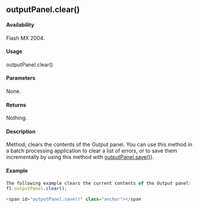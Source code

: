 ## outputPanel.clear()

#### Availability

Flash MX 2004.

#### Usage

outputPanel.clear()

#### Parameters

None.

#### Returns

Nothing.

#### Description

Method; clears the contents of the Output panel. You can use this method in a batch processing application to clear a list of errors, or to save them incrementally by using this method with [outputPanel.save()](#!AdobeDocs/developers-animatesdk-docs/master/outputPanel_object/outputPane1.md)).

#### Example

```javascript
The following example clears the current contents of the Output panel:
fl.outputPanel.clear();

<span id="outputPanel.save()" class="anchor"></span
```